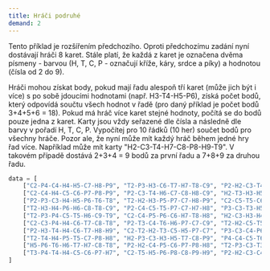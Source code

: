 ```yaml
---
title: Hráči podruhé
demand: 2
---
```


Tento příklad je rozšířením předchozího. Oproti předchozímu zadání nyní dostávají hráči 8 karet. Stále platí, že každá z karet je označena dvěma písmeny - barvou (H, T, C, P - označují kříže, káry, srdce a píky) a hodnotou (čísla od 2 do 9).

Hráči mohou získat body, pokud mají řadu alespoň tří karet (může jich být i více) s po sobě jdoucími hodnotami (např. H3-T4-H5-P6), získá počet bodů, který odpovídá součtu všech hodnot v řadě (pro daný příklad je počet bodů 3+4+5+6 = 18). Pokud má hráč více karet stejné hodnoty, počítá se do bodů pouze jedna z karet. Karty jsou vždy seřazené dle čísla a následně dle barvy v pořadí H, T, C, P. Vypočítej pro 10 řádků (10 her) součet bodů pro všechny hráče. Pozor ale, že nyní může mít každý hráč během jedné hry řad více. Například může mít karty "H2-C3-T4-H7-C8-P8-H9-T9". V takovém případě dostává 2+3+4 = 9 bodů za první řadu a 7+8+9 za druhou řadu.


```python
data = [
    ["C2-P4-C4-H4-H5-C7-H8-P9", "T2-P3-H3-C6-T7-H7-T8-C9", "P2-H2-C3-T4-P5-H6-T9-H9"],
    ["C2-C4-H4-C5-C6-P7-P8-P9", "P2-C3-T4-H6-C7-C8-H8-C9", "H2-T3-H3-H5-T6-H7-T8-T9"],
    ["P2-P3-C3-H4-H5-P6-T6-T8", "T2-H2-H3-P5-P7-C7-H8-P9", "C2-C5-T5-C6-H6-T7-T9-H9"],
    ["T2-H3-H4-P6-H6-C8-T8-C9", "P2-C4-C5-T5-P7-C7-H7-H8", "P3-C3-T3-H5-C6-T7-P8-H9"],
    ["T2-P3-P4-C5-T5-H6-C9-T9", "C2-C4-P5-P6-C6-H7-T8-H8", "H2-C3-H3-H4-T6-C7-T7-P9"],
    ["C2-C3-P4-H4-C6-T7-C8-T8", "P2-T3-C4-T6-H6-P7-C7-C9", "T2-H2-C5-T5-P6-H7-H8-H9"],
    ["P2-H3-T4-H4-C6-T7-H8-H9", "C2-T2-H2-T3-C5-H5-P7-C7", "P3-C3-C4-P6-T6-H7-T8-P9"],
    ["T2-T4-H4-P5-T5-C7-P8-H8", "H2-P3-C3-H3-H5-T7-C8-P9", "P4-C4-C5-T6-P7-C9-T9-H9"],
    ["H5-P6-T6-H6-T7-H7-C8-T8", "P2-H2-C4-P5-C6-P7-P8-H8", "T2-P3-C3-T3-P4-P9-C9-H9"],
    ["T3-P4-T4-H4-C5-C6-P7-H7", "C2-T5-H5-P6-P8-C8-P9-H9", "P2-H2-C3-C4-P5-T6-T8-C9"],
]
```

